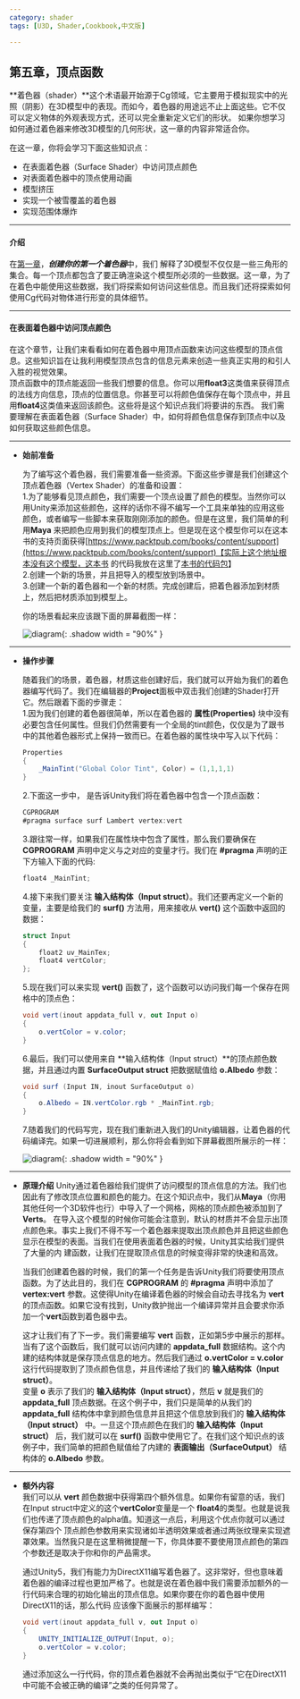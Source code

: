 ```yaml
---
category: shader
tags: [U3D, Shader,Cookbook,中文版]

---
```


## 第五章，顶点函数  

**着色器（shader）**这个术语最开始源于Cg领域，它主要用于模拟现实中的光照（阴影）在3D模型中的表现。而如今，着色器的用途远不止上面这些。它不仅可以定义物体的外观表现方式，还可以完全重新定义它们的形状。
如果你想学习如何通过着色器来修改3D模型的几何形状，这一章的内容非常适合你。   

在这一章，你将会学习下面这些知识点：
- 在表面着色器（Surface Shader）中访问顶点颜色
- 对表面着色器中的顶点使用动画
- 模型挤压
- 实现一个被雪覆盖的着色器
- 实现范围体爆炸

*** 

#### 介绍
在[第一章](https://linkliu.github.io/game-tech-post/posts/%E7%AC%AC%E4%B8%80%E7%AB%A0.%E5%88%9B%E5%BB%BA%E4%BD%A0%E7%9A%84%E7%AC%AC%E4%B8%80%E4%B8%AA%E7%9D%80%E8%89%B2%E5%99%A8/)，***创建你的第一个着色器***中，我们
解释了3D模型不仅仅是一些三角形的集合。每一个顶点都包含了要正确渲染这个模型所必须的一些数据。这一章，为了在着色中能使用这些数据，我们将探索如何访问这些信息。而且我们还将探索如何使用Cg代码对物体进行形变的具体细节。

*** 

#### 在表面着色器中访问顶点颜色  

在这个章节，让我们来看看如何在着色器中用顶点函数来访问这些模型的顶点信息。这些知识旨在让我利用模型顶点包含的信息元素来创造一些真正实用的和引人入胜的视觉效果。  
顶点函数中的顶点能返回一些我们想要的信息。你可以用**float3**这类值来获得顶点的法线方向信息，顶点的位置信息。你甚至可以将颜色值保存在每个顶点中，并且用**float4**这类值来返回该颜色。这些将是这个知识点我们将要讲的东西。
我们需要理解在表面着色器（Surface Shader）中，如何将颜色信息保存到顶点中以及如何获取这些颜色信息。  

*** 

- **始前准备**

    为了编写这个着色器，我们需要准备一些资源。下面这些步骤是我们创建这个顶点着色器（Vertex Shader）的准备和设置：  
    1.为了能够看见顶点颜色，我们需要一个顶点设置了颜色的模型。当然你可以用Unity来添加这些颜色，这样的话你不得不编写一个工具来单独的应用这些颜色，或者编写一些脚本来获取刚刚添加的颜色。但是在这里，我们简单的利用**Maya**
    来把颜色应用到我们的模型顶点上。但是现在这个模型你可以在这本书的支持页面获得[https://www.packtpub.com/books/content/support](https://www.packtpub.com/books/content/support)【实际上这个地址根本没有这个模型，这本书
    的代码我放在这里了<a href="https://linkliu.github.io/game-tech-post/assets/codes/9781785285240_Code.zip" download>本书的代码包</a>】  
    2.创建一个新的场景，并且把导入的模型放到场景中。  
    3.创建一个新的着色器和一个新的材质。完成创建后，把着色器添加到材质上，然后把材质添加到模型上。   

    你的场景看起来应该跟下面的屏幕截图一样：  

    ![diagram](https://linkliu.github.io/game-tech-post/assets/img/shader_book/diagram58.png){:  .shadow width = "90%" }

*** 
- **操作步骤**

    随着我们的场景，着色器，材质这些创建好后，我们就可以开始为我们的着色器编写代码了。我们在编辑器的**Project**面板中双击我们创建的Shader打开它。然后跟着下面的步骤走：  
    1.因为我们创建的着色器很简单，所以在着色器的 **属性(Properties)** 块中没有必要包含任何属性。但我们仍然需要有一个全局的tint颜色，仅仅是为了跟书中的其他着色器形式上保持一致而已。在着色器的属性块中写入以下代码：  
    ``` c#
    Properties
    {
        _MainTint("Global Color Tint", Color) = (1,1,1,1)
    }
    ```
    2.下面这一步中， 是告诉Unity我们将在着色器中包含一个顶点函数：  
    ``` c#
    CGPROGRAM
    #pragma surface surf Lambert vertex:vert
    ```
    3.跟往常一样，如果我们在属性块中包含了属性，那么我们要确保在 **CGPROGRAM** 声明中定义与之对应的变量才行。我们在 **#pragma** 声明的正下方输入下面的代码:  
    ``` c#
    float4 _MainTint;
    ```
    4.接下来我们要关注 **输入结构体（Input struct）**。我们还要再定义一个新的变量，主要是给我们的 **surf()** 方法用，用来接收从 **vert()** 这个函数中返回的数据：
    ``` c#
    struct Input
    {
        float2 uv_MainTex;
        float4 vertColor;
    };
    ```
    5.现在我们可以来实现 **vert()** 函数了，这个函数可以访问我们每一个保存在网格中的顶点色：
    ``` c#
    void vert(inout appdata_full v, out Input o)
    {
        o.vertColor = v.color;
    }
    ```
    6.最后，我们可以使用来自 **输入结构体（Input struct）**的顶点颜色数据，并且通过内置 **SurfaceOutput struct** 把数据赋值给 **o.Albedo** 参数：  
    ``` c#
    void surf (Input IN, inout SurfaceOutput o)
    {
        o.Albedo = IN.vertColor.rgb * _MainTint.rgb;
    }
    ```
    7.随着我们的代码写完，现在我们重新进入我们的Unity编辑器，让着色器的代码编译完。如果一切进展顺利，那么你将会看到如下屏幕截图所展示的一样：

    ![diagram](https://linkliu.github.io/game-tech-post/assets/img/shader_book/diagram59.png){:  .shadow width = "90%" }

*** 
- **原理介绍**
    Unity通过着色器给我们提供了访问模型的顶点信息的方法。我们也因此有了修改顶点位置和颜色的能力。在这个知识点中，我们从**Maya**（你用其他任何一个3D软件也行）中导入了一个网格，网格的顶点颜色被添加到了**Verts**。
    在导入这个模型的时候你可能会注意到，默认的材质并不会显示出顶点颜色来。事实上我们不得不写一个着色器来提取出顶点颜色并且把这些颜色显示在模型的表面。当我们在使用表面着色器的时候，Unity其实给我们提供了大量的内
    建函数，让我们在提取顶点信息的时候变得非常的快速和高效。  

    当我们创建着色器的时候，我们的第一个任务是告诉Unity我们将要使用顶点函数。为了达此目的，我们在 **CGPROGRAM** 的 **#pragma** 声明中添加了 **vertex:vert** 参数。这使得Unity在编译着色器的时候会自动去寻找名为
    **vert** 的顶点函数。如果它没有找到，Unity救护抛出一个编译异常并且会要求你添加一个**vert**函数到着色器中去。  

    这才让我们有了下一步。我们需要编写 **vert** 函数，正如第5步中展示的那样。当有了这个函数后，我们就可以访问内建的 **appdata_full** 数据结构。这个内建的结构体就是保存顶点信息的地方。然后我们通过 **o.vertColor = v.color**
    这行代码提取到了顶点颜色信息，并且传递给了我们的 **输入结构体（Input struct）**。  
    变量 **o** 表示了我们的 **输入结构体（Input struct）**，然后 **v** 就是我们的 **appdata_full** 顶点数据。在这个例子中，我们只是简单的从我们的 **appdata_full** 结构体中拿到颜色信息并且把这个信息放到我们的 **输入结构体（Input struct）**
    中。一旦这个顶点颜色在我们的 **输入结构体（Input struct）** 后，我们就可以在 **surf()** 函数中使用它了。在我们这个知识点的该例子中，我们简单的把颜色赋值给了内建的 **表面输出（SurfaceOutput）** 结构体的 **o.Albedo** 参数。

*** 

- **额外内容**  
    我们可以从 **vert** 颜色数据中获得第四个额外信息。如果你有留意的话，我们在Input struct中定义的这个**vertColor**变量是一个 **float4**的类型。也就是说我们也传递了顶点颜色的alpha值。知道这一点后，利用这个优点你就可以通过保存第四个
    顶点颜色参数用来实现诸如半透明效果或者通过两张纹理来实现遮罩效果。当然我只是在这里稍微提醒一下，你具体要不要使用顶点颜色的第四个参数还是取决于你和你的产品需求。  

    通过Unity5，我们有能力为DirectX11编写着色器了。这非常好，但也意味着着色器的编译过程也更加严格了。也就是说在着色器中我们需要添加额外的一行代码来合理的初始化输出的顶点信息。如果你要在你的着色器中使用DirectX11的话，那么代码
    应该像下面展示的那样编写：  
    ``` c#
    void vert(inout appdata_full v, out Input o)
    {
        UNITY_INITIALIZE_OUTPUT(Input, o);
        o.vertColor = v.color;
    }
    ```
    通过添加这么一行代码，你的顶点着色器就不会再抛出类似于“它在DirectX11中可能不会被正确的编译”之类的任何异常了。


